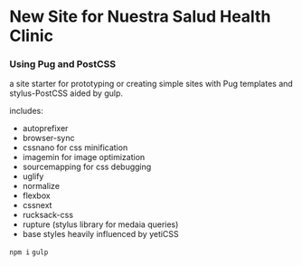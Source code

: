 # New Site for Nuestra Salud Health Clinic
### Using Pug and PostCSS

a site starter for prototyping or creating simple sites with Pug templates and stylus-PostCSS aided by gulp.

includes:
- autoprefixer
- browser-sync
- cssnano for css minification
- imagemin for image optimization
- sourcemapping for css debugging
- uglify
- normalize
- flexbox
- cssnext
- rucksack-css
- rupture (stylus library for medaia queries)
- base styles heavily influenced by yetiCSS

```npm i```
```gulp```
